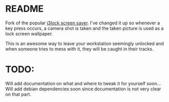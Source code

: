 # README

Fork of the popular [i3lock screen saver](https://github.com/i3/i3lock).
I've changed it up so whenever a key press occurs, a camera shot is taken and the taken picture is used as a lock screen wallpaper.

This is an awesome way to leave your workstation seemingly unlocked and when someone tries to mess with it, they will be caught in their tracks.

# TODO:
Will add documentation on what and where to tweak it for yourself soon...
Will add debian dependencies soon since documentation is not very clear on that part. 
